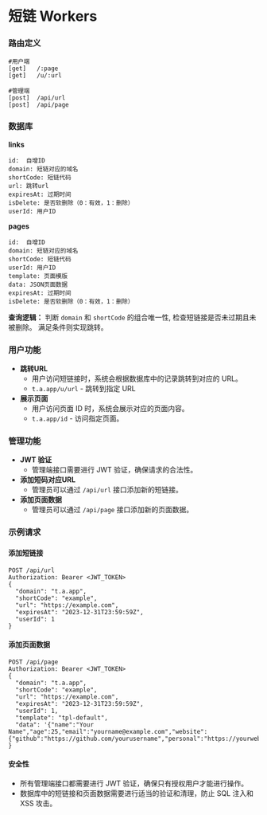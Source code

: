 # 短链 Workers


### 路由定义
```
#用户端
[get]   /:page
[get]   /u/:url

#管理端
[post]  /api/url
[post]  /api/page
```

### 数据库
**links**
```
id:  自增ID
domain: 短链对应的域名
shortCode: 短链代码
url: 跳转url
expiresAt: 过期时间
isDelete: 是否软删除（0：有效，1：删除）
userId: 用户ID
```

**pages**
```
id:  自增ID
domain: 短链对应的域名
shortCode: 短链代码
userId: 用户ID
template: 页面模版
data: JSON页面数据
expiresAt: 过期时间
isDelete: 是否软删除（0：有效，1：删除）
```
**查询逻辑：**
判断 `domain` 和 `shortCode` 的组合唯一性, 检查短链接是否未过期且未被删除。
满足条件则实现跳转。

### 用户功能
- **跳转URL**
  - 用户访问短链接时，系统会根据数据库中的记录跳转到对应的 URL。
  - `t.a.app/u/url` - 跳转到指定 URL
- **展示页面**
  - 用户访问页面 ID 时，系统会展示对应的页面内容。
  - `t.a.app/id` - 访问指定页面。

### 管理功能
- **JWT 验证**
  - 管理端接口需要进行 JWT 验证，确保请求的合法性。
- **添加短码对应URL**
  - 管理员可以通过 `/api/url` 接口添加新的短链接。
- **添加页面数据**
  - 管理员可以通过 `/api/page` 接口添加新的页面数据。

### 示例请求

#### 添加短链接
```
POST /api/url
Authorization: Bearer <JWT_TOKEN>
{
  "domain": "t.a.app",
  "shortCode": "example",
  "url": "https://example.com",
  "expiresAt": "2023-12-31T23:59:59Z",
  "userId": 1
}
```
#### 添加页面数据
```
POST /api/page
Authorization: Bearer <JWT_TOKEN>
{
  "domain": "t.a.app",
  "shortCode": "example",
  "url": "https://example.com",
  "expiresAt": "2023-12-31T23:59:59Z",
  "userId": 1,
  "template": "tpl-default",
  "data": '{"name":"Your Name","age":25,"email":"yourname@example.com","website":{"github":"https://github.com/yourusername","personal":"https://yourwebsite.com"}}'
}
```
#### 安全性
 - 所有管理端接口都需要进行 JWT 验证，确保只有授权用户才能进行操作。
 - 数据库中的短链接和页面数据需要进行适当的验证和清理，防止 SQL 注入和 XSS 攻击。
